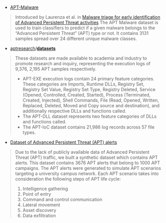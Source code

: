 - [APT-Malware](https://paperswithcode.com/dataset/apt-malware)
>Introduced by Laurenza et al. in [Malware triage for early identification of Advanced Persistent Threat activities](https://paperswithcode.com/paper/malware-triage-for-early-identification-of)
>The APT Malware dataset is used to train classifiers to predict if a given malware belongs to the “Advanced Persistent Threat” (APT) type or not. It contains 3131 samples spread over 24 different unique malware classes.

- [aptresearch](https://github.com/aptresearch)/**[datasets](https://github.com/aptresearch/datasets)**
> These datasets are made available to academia and industry to promote research and inquiry, representing the execution logs of 9,376, 2,195 APT samples respectively.
> - APT-EXE execution logs contain 24 primary feature categories. These categories are Imports, Runtime DLLs, Registry Set, Registry Set Value, Registry Set Type, Registry Deleted, Service (Opened, Controlled, Created, Started), Process (Terminated, Created, Injected), Shell Commands, File (Read, Opened, Written, Replaced, Deleted, Moved and Copy source and destination), and additionally respective DLLs and functions called.
> - The APT-DLL dataset represents two feature categories of DLLs and functions called.
> - The APT-IoC dataset contains 21,986 log records across 57 file types.

- [Dataset of Advanced Persistent Threat (APT) alerts](https://repository.lboro.ac.uk/articles/dataset/Dataset_of_Advanced_Persistent_Threat_APT_alerts/7577750)
>Due to the lack of publicly available data of Advanced Persistent Threat (APT) traffic, we built a synthetic dataset which contains APT alerts. This dataset contains 3676 APT alerts that belong to 1000 APT campaigns. The APT alerts were generated to simulate APT scenarios targeting a university campus network. Each APT scenario takes into consideration the following steps of APT life cycle:
>1. Intelligence gathering
>2. Point of entry
>3. Command and control communication
>4. Lateral movement
>5. Asset discovery
>6. Data exfiltration



